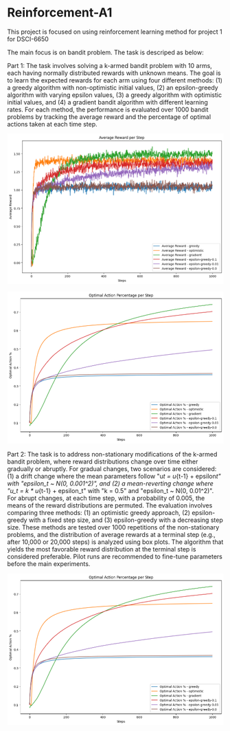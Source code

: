 # Reinforcement-A1

This project is focused on using reinforcement learning method for project 1 for DSCI-6650

The main focus is on bandit problem. The task is descriped as below:

Part 1: The task involves solving a k-armed bandit problem with 10 arms, each having normally distributed rewards with unknown means. The goal is to learn the expected rewards for each arm using four different methods: (1) a greedy algorithm with non-optimistic initial values, (2) an epsilon-greedy algorithm with varying epsilon values, (3) a greedy algorithm with optimistic initial values, and (4) a gradient bandit algorithm with different learning rates. For each method, the performance is evaluated over 1000 bandit problems by tracking the average reward and the percentage of optimal actions taken at each time step.

![plot](output1.png)

![plot](output2.png)

Part 2: The task is to address non-stationary modifications of the k-armed bandit problem, where reward distributions change over time either gradually or abruptly. For gradual changes, two scenarios are considered: (1) a drift change where the mean parameters follow "u*t = u*{t-1} + epsilon*t" with "epsilon_t ~ N(0, 0.001^2)", and (2) a mean-reverting change where "u_t = k \* u*{t-1} + epsilon_t" with "k = 0.5" and "epsilon_t ~ N(0, 0.01^2)". For abrupt changes, at each time step, with a probability of 0.005, the means of the reward distributions are permuted. The evaluation involves comparing three methods: (1) an optimistic greedy approach, (2) epsilon-greedy with a fixed step size, and (3) epsilon-greedy with a decreasing step size. These methods are tested over 1000 repetitions of the non-stationary problems, and the distribution of average rewards at a terminal step (e.g., after 10,000 or 20,000 steps) is analyzed using box plots. The algorithm that yields the most favorable reward distribution at the terminal step is considered preferable. Pilot runs are recommended to fine-tune parameters before the main experiments.

![plot](output2.png)
